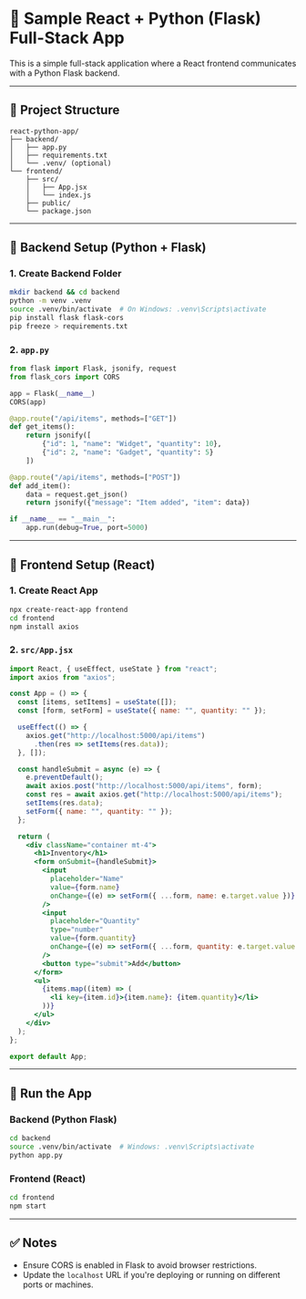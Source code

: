 
# 🧩 Sample React + Python (Flask) Full-Stack App

This is a simple full-stack application where a React frontend communicates with a Python Flask backend.

---

## 📁 Project Structure

```
react-python-app/
├── backend/
│   ├── app.py
│   ├── requirements.txt
│   └── .venv/ (optional)
└── frontend/
    ├── src/
    │   ├── App.jsx
    │   └── index.js
    ├── public/
    └── package.json
```

---

## 🧱 Backend Setup (Python + Flask)

### 1. Create Backend Folder

```bash
mkdir backend && cd backend
python -m venv .venv
source .venv/bin/activate  # On Windows: .venv\Scripts\activate
pip install flask flask-cors
pip freeze > requirements.txt
```

### 2. `app.py`

```python
from flask import Flask, jsonify, request
from flask_cors import CORS

app = Flask(__name__)
CORS(app)

@app.route("/api/items", methods=["GET"])
def get_items():
    return jsonify([
        {"id": 1, "name": "Widget", "quantity": 10},
        {"id": 2, "name": "Gadget", "quantity": 5}
    ])

@app.route("/api/items", methods=["POST"])
def add_item():
    data = request.get_json()
    return jsonify({"message": "Item added", "item": data})

if __name__ == "__main__":
    app.run(debug=True, port=5000)
```

---

## 🎨 Frontend Setup (React)

### 1. Create React App

```bash
npx create-react-app frontend
cd frontend
npm install axios
```

### 2. `src/App.jsx`

```jsx
import React, { useEffect, useState } from "react";
import axios from "axios";

const App = () => {
  const [items, setItems] = useState([]);
  const [form, setForm] = useState({ name: "", quantity: "" });

  useEffect(() => {
    axios.get("http://localhost:5000/api/items")
      .then(res => setItems(res.data));
  }, []);

  const handleSubmit = async (e) => {
    e.preventDefault();
    await axios.post("http://localhost:5000/api/items", form);
    const res = await axios.get("http://localhost:5000/api/items");
    setItems(res.data);
    setForm({ name: "", quantity: "" });
  };

  return (
    <div className="container mt-4">
      <h1>Inventory</h1>
      <form onSubmit={handleSubmit}>
        <input
          placeholder="Name"
          value={form.name}
          onChange={(e) => setForm({ ...form, name: e.target.value })}
        />
        <input
          placeholder="Quantity"
          type="number"
          value={form.quantity}
          onChange={(e) => setForm({ ...form, quantity: e.target.value })}
        />
        <button type="submit">Add</button>
      </form>
      <ul>
        {items.map((item) => (
          <li key={item.id}>{item.name}: {item.quantity}</li>
        ))}
      </ul>
    </div>
  );
};

export default App;
```

---

## 🚀 Run the App

### Backend (Python Flask)

```bash
cd backend
source .venv/bin/activate  # Windows: .venv\Scripts\activate
python app.py
```

### Frontend (React)

```bash
cd frontend
npm start
```

---

## ✅ Notes

- Ensure CORS is enabled in Flask to avoid browser restrictions.
- Update the `localhost` URL if you're deploying or running on different ports or machines.
